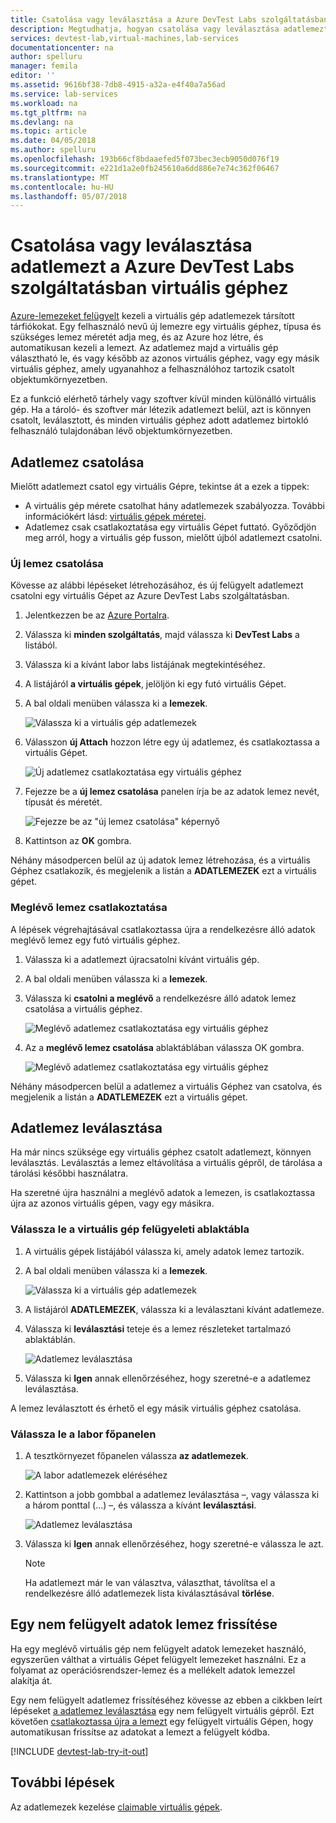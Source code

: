 ```yaml
---
title: Csatolása vagy leválasztása a Azure DevTest Labs szolgáltatásban virtuális géphez adatlemezt |} Microsoft Docs
description: Megtudhatja, hogyan csatolása vagy leválasztása adatlemezt a Azure DevTest Labs szolgáltatásban virtuális géphez
services: devtest-lab,virtual-machines,lab-services
documentationcenter: na
author: spelluru
manager: femila
editor: ''
ms.assetid: 9616bf38-7db8-4915-a32a-e4f40a7a56ad
ms.service: lab-services
ms.workload: na
ms.tgt_pltfrm: na
ms.devlang: na
ms.topic: article
ms.date: 04/05/2018
ms.author: spelluru
ms.openlocfilehash: 193b66cf8bdaaefed5f073bec3ecb9050d076f19
ms.sourcegitcommit: e221d1a2e0fb245610a6dd886e7e74c362f06467
ms.translationtype: MT
ms.contentlocale: hu-HU
ms.lasthandoff: 05/07/2018
---
```

# <a name="attach-or-detach-a-data-disk-to-a-virtual-machine-in-azure-devtest-labs"></a>Csatolása vagy leválasztása adatlemezt a Azure DevTest Labs szolgáltatásban virtuális géphez
[Azure-lemezeket felügyelt](https://docs.microsoft.com/azure/virtual-machines/windows/managed-disks-overview) kezeli a virtuális gép adatlemezek társított tárfiókokat. Egy felhasználó nevű új lemezre egy virtuális géphez, típusa és szükséges lemez méretét adja meg, és az Azure hoz létre, és automatikusan kezeli a lemezt. Az adatlemez majd a virtuális gép választható le, és vagy később az azonos virtuális géphez, vagy egy másik virtuális géphez, amely ugyanahhoz a felhasználóhoz tartozik csatolt objektumkörnyezetben.

Ez a funkció elérhető tárhely vagy szoftver kívül minden különálló virtuális gép. Ha a tároló- és szoftver már létezik adatlemezt belül, azt is könnyen csatolt, leválasztott, és minden virtuális géphez adott adatlemez birtokló felhasználó tulajdonában lévő objektumkörnyezetben.

## <a name="attach-a-data-disk"></a>Adatlemez csatolása
Mielőtt adatlemezt csatol egy virtuális Gépre, tekintse át a ezek a tippek:

- A virtuális gép mérete csatolhat hány adatlemezek szabályozza. További információkért lásd: [virtuális gépek méretei](https://docs.microsoft.com/azure/virtual-machines/windows/sizes).
- Adatlemez csak csatlakoztatása egy virtuális Gépet futtató. Győződjön meg arról, hogy a virtuális gép fusson, mielőtt újból adatlemezt csatolni.

### <a name="attach-a-new-disk"></a>Új lemez csatolása
Kövesse az alábbi lépéseket létrehozásához, és új felügyelt adatlemezt csatolni egy virtuális Gépet az Azure DevTest Labs szolgáltatásban.

1. Jelentkezzen be az [Azure Portalra](http://go.microsoft.com/fwlink/p/?LinkID=525040).
1. Válassza ki **minden szolgáltatás**, majd válassza ki **DevTest Labs** a listából.
1. Válassza ki a kívánt labor labs listájának megtekintéséhez. 
1. A listájáról **a virtuális gépek**, jelöljön ki egy futó virtuális Gépet.
1. A bal oldali menüben válassza ki a **lemezek**.

    ![Válassza ki a virtuális gép adatlemezek](./media/devtest-lab-attach-detach-data-disk/devtest-lab-attach-data-disk.png)
1. Válasszon **új Attach** hozzon létre egy új adatlemez, és csatlakoztassa a virtuális Gépet.

    ![Új adatlemez csatlakoztatása egy virtuális géphez](./media/devtest-lab-attach-detach-data-disk/devtest-lab-attach-new.png)
1. Fejezze be a **új lemez csatolása** panelen írja be az adatok lemez nevét, típusát és méretét.

    ![Fejezze be az "új lemez csatolása" képernyő](./media/devtest-lab-attach-detach-data-disk/devtest-lab-attach-new-form.png)
1. Kattintson az **OK** gombra.

Néhány másodpercen belül az új adatok lemez létrehozása, és a virtuális Géphez csatlakozik, és megjelenik a listán a **ADATLEMEZEK** ezt a virtuális gépet.

### <a name="attach-an-existing-disk"></a>Meglévő lemez csatlakoztatása
A lépések végrehajtásával csatlakoztassa újra a rendelkezésre álló adatok meglévő lemez egy futó virtuális géphez. 

1. Válassza ki a adatlemezt újracsatolni kívánt virtuális gép.
1. A bal oldali menüben válassza ki a **lemezek**.
1. Válassza ki **csatolni a meglévő** a rendelkezésre álló adatok lemez csatolása a virtuális géphez.

    ![Meglévő adatlemez csatlakoztatása egy virtuális géphez](./media/devtest-lab-attach-detach-data-disk/devtest-lab-attach-existing2.png)

1. Az a **meglévő lemez csatolása** ablaktáblában válassza OK gombra.

    ![Meglévő adatlemez csatlakoztatása egy virtuális géphez](./media/devtest-lab-attach-detach-data-disk/devtest-lab-attach-existing.png)

Néhány másodpercen belül a adatlemez a virtuális Géphez van csatolva, és megjelenik a listán a **ADATLEMEZEK** ezt a virtuális gépet.

## <a name="detach-a-data-disk"></a>Adatlemez leválasztása
Ha már nincs szüksége egy virtuális géphez csatolt adatlemezt, könnyen leválasztás. Leválasztás a lemez eltávolítása a virtuális gépről, de tárolása a tárolási későbbi használatra.

Ha szeretné újra használni a meglévő adatok a lemezen, is csatlakoztassa újra az azonos virtuális gépen, vagy egy másikra.

### <a name="detach-from-the-vms-management-pane"></a>Válassza le a virtuális gép felügyeleti ablaktábla
1. A virtuális gépek listájából válassza ki, amely adatok lemez tartozik.
1. A bal oldali menüben válassza ki a **lemezek**.

    ![Válassza ki a virtuális gép adatlemezek](./media/devtest-lab-attach-detach-data-disk/devtest-lab-attach-data-disk.png) 
1. A listájáról **ADATLEMEZEK**, válassza ki a leválasztani kívánt adatlemeze.
1. Válassza ki **leválasztási** teteje és a lemez részleteket tartalmazó ablaktáblán.

    ![Adatlemez leválasztása](./media/devtest-lab-attach-detach-data-disk/devtest-lab-detach-data-disk2.png)
1. Válassza ki **Igen** annak ellenőrzéséhez, hogy szeretné-e a adatlemez leválasztása.

A lemez leválasztott és érhető el egy másik virtuális géphez csatolása. 
### <a name="detach-from-the-labs-main-pane"></a>Válassza le a labor főpanelen
1. A tesztkörnyezet főpanelen válassza **az adatlemezek**.

    ![A labor adatlemezek eléréséhez](./media/devtest-lab-attach-detach-data-disk/devtest-lab-my-data-disks.png)
1. Kattintson a jobb gombbal a adatlemez leválasztása –, vagy válassza ki a három ponttal (…) –, és válassza a kívánt **leválasztási**.

    ![Adatlemez leválasztása](./media/devtest-lab-attach-detach-data-disk/devtest-lab-detach-data-disk.png)
1. Válassza ki **Igen** annak ellenőrzéséhez, hogy szeretné-e válassza le azt.

   > [!NOTE]
   > Ha adatlemezt már le van választva, választhat, távolítsa el a rendelkezésre álló adatlemezek lista kiválasztásával **törlése**.
   >
   >

## <a name="upgrade-an-unmanaged-data-disk"></a>Egy nem felügyelt adatok lemez frissítése
Ha egy meglévő virtuális gép nem felügyelt adatok lemezeket használó, egyszerűen válthat a virtuális Gépet felügyelt lemezeket használni. Ez a folyamat az operációsrendszer-lemez és a mellékelt adatok lemezzel alakítja át.

Egy nem felügyelt adatlemez frissítéséhez kövesse az ebben a cikkben leírt lépéseket [a adatlemez leválasztása](#detach-a-data-disk) egy nem felügyelt virtuális gépről. Ezt követően [csatlakoztassa újra a lemezt](#attach-an-existing-disk) egy felügyelt virtuális Gépen, hogy automatikusan frissítse az adatokat a lemezt a felügyelt kódba.

[!INCLUDE [devtest-lab-try-it-out](../../includes/devtest-lab-try-it-out.md)]

## <a name="next-steps"></a>További lépések
Az adatlemezek kezelése [claimable virtuális gépek](devtest-lab-add-claimable-vm.md#unclaim-a-vm).

